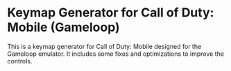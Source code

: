 # Keymap Generator for Call of Duty: Mobile (Gameloop)

This is a keymap generator for Call of Duty: Mobile designed for the Gameloop emulator. It includes some fixes and optimizations to improve the controls.